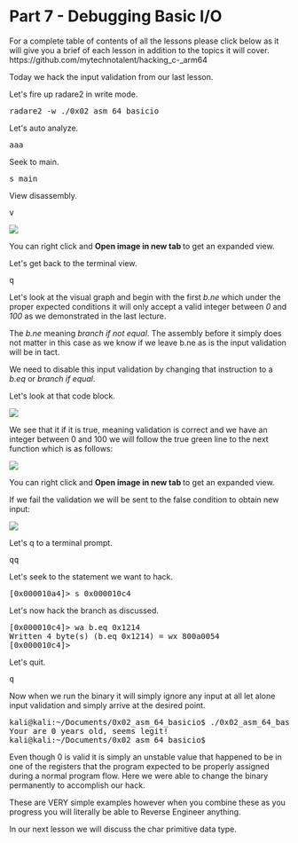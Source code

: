 <h1>Part 7 - Debugging Basic I/O</h1><p>For a complete table of contents of all the lessons please click below as it will give you a brief of each lesson in addition to the topics it will cover. https://github.com/mytechnotalent/hacking_c-_arm64</p><p>Today we hack the input validation from our last lesson. </p><p>Let's fire up radare2 in write mode.</p><pre spellcheck="false">radare2 -w ./0x02_asm_64_basicio
</pre><p>Let's auto analyze.</p><pre spellcheck="false">aaa
</pre><p>Seek to main.</p><pre spellcheck="false">s main
</pre><p>View disassembly.</p><pre spellcheck="false">v
</pre><div class="slate-resizable-image-embed slate-image-embed__resize-full-width"><img src="https://media-exp1.licdn.com/dms/image/C4E12AQErvkdMr1NFEQ/article-inline_image-shrink_1500_2232/0/1607709949903?e=1614211200&amp;v=beta&amp;t=PLgZhADmTex0JpVsuGZ0GUrCpyXc_SeF9RZEJBWGCZ4"/></div><p>You can right click and <strong>Open image in new tab </strong>to get an expanded view.</p><p>Let's get back to the terminal view.</p><pre spellcheck="false">q
</pre><p>Let's look at the visual graph and begin with the first <em>b.ne</em> which under the proper expected conditions it will only accept a valid integer between <em>0</em> and <em>100</em> as we demonstrated in the last lecture.</p><p>The <em>b.ne</em> meaning <em>branch if not equal</em>.  The assembly before it simply does not matter in this case as we know if we leave b.ne as is the input validation will be in tact.</p><p>We need to disable this input validation by changing that instruction to a <em>b.eq</em> or <em>branch if equal</em>.</p><p>Let's look at that code block.</p><div class="slate-resizable-image-embed slate-image-embed__resize-middle"><img src="https://media-exp1.licdn.com/dms/image/C4E12AQEYu3t0SC3bOw/article-inline_image-shrink_1000_1488/0/1607710722312?e=1614211200&amp;v=beta&amp;t=uWpu45XtlcD8ya-81CE8loE_dZCYrGYZkPE7RbqlAxE"/></div><p>We see that it if it is true, meaning validation is correct and we have an integer between 0 and 100 we will follow the true green line to the next function which is as follows:</p><div class="slate-resizable-image-embed slate-image-embed__resize-full-width"><img src="https://media-exp1.licdn.com/dms/image/C4E12AQGK6I1fEl1OLg/article-inline_image-shrink_1500_2232/0/1607710870812?e=1614211200&amp;v=beta&amp;t=IL4hUO-UCmQiZKhkpoelTiA4QzNsnsz80Pd07wdV8fU"/></div><p>You can right click and <strong>Open image in new tab </strong>to get an expanded view.</p><p>If we fail the validation we will be sent to the false condition to obtain new input:</p><div class="slate-resizable-image-embed slate-image-embed__resize-full-width"><img src="https://media-exp1.licdn.com/dms/image/C4E12AQEVggrRbTNdSA/article-inline_image-shrink_1500_2232/0/1607710976917?e=1614211200&amp;v=beta&amp;t=YurXzwQQJnIL8iMSBlQDykrdh-XMRxd8BhxthITNgDs"/></div><p>Let's q to a terminal prompt.</p><pre spellcheck="false">qq
</pre><p>Let's seek to the statement we want to hack.</p><pre spellcheck="false">[0x000010a4]&gt; s 0x000010c4
</pre><p>Let's now hack the branch as discussed.</p><pre spellcheck="false">[0x000010c4]&gt; wa b.eq 0x1214
Written 4 byte(s) (b.eq 0x1214) = wx 800a0054
[0x000010c4]&gt;
</pre><p>Let's quit.</p><pre spellcheck="false">q
</pre><p>Now when we run the binary it will simply ignore any input at all let alone input validation and simply arrive at the desired point.</p><pre spellcheck="false">kali@kali:~/Documents/0x02_asm_64_basicio$ ./0x02_asm_64_basicio
Your are 0 years old, seems legit!
kali@kali:~/Documents/0x02_asm_64_basicio$
</pre><p>Even though 0 is valid it is simply an unstable value that happened to be in one of the registers that the program expected to be properly assigned during a normal program flow.  Here we were able to change the binary permanently to accomplish our hack.</p><p>These are VERY simple examples however when you combine these as you progress you will literally be able to Reverse Engineer anything.</p><p>In our next lesson we will discuss the char primitive data type.</p><p><br/></p><p><br/></p>
